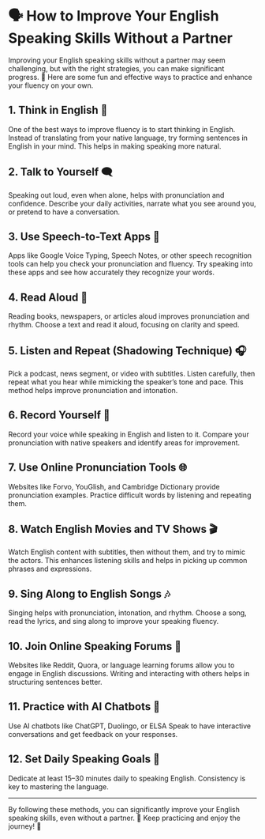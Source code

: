 # 🗣️ How to Improve Your English Speaking Skills Without a Partner

Improving your English speaking skills without a partner may seem challenging, but with the right strategies, you can make significant progress. 🚀 Here are some fun and effective ways to practice and enhance your fluency on your own.

## 1. **Think in English 🤔**
One of the best ways to improve fluency is to start thinking in English. Instead of translating from your native language, try forming sentences in English in your mind. This helps in making speaking more natural.

## 2. **Talk to Yourself 🗨️**
Speaking out loud, even when alone, helps with pronunciation and confidence. Describe your daily activities, narrate what you see around you, or pretend to have a conversation.

## 3. **Use Speech-to-Text Apps 📱**
Apps like Google Voice Typing, Speech Notes, or other speech recognition tools can help you check your pronunciation and fluency. Try speaking into these apps and see how accurately they recognize your words.

## 4. **Read Aloud 📖**
Reading books, newspapers, or articles aloud improves pronunciation and rhythm. Choose a text and read it aloud, focusing on clarity and speed.

## 5. **Listen and Repeat (Shadowing Technique) 🎧**
Pick a podcast, news segment, or video with subtitles. Listen carefully, then repeat what you hear while mimicking the speaker’s tone and pace. This method helps improve pronunciation and intonation.

## 6. **Record Yourself 🎤**
Record your voice while speaking in English and listen to it. Compare your pronunciation with native speakers and identify areas for improvement.

## 7. **Use Online Pronunciation Tools 🌐**
Websites like Forvo, YouGlish, and Cambridge Dictionary provide pronunciation examples. Practice difficult words by listening and repeating them.

## 8. **Watch English Movies and TV Shows 🎬**
Watch English content with subtitles, then without them, and try to mimic the actors. This enhances listening skills and helps in picking up common phrases and expressions.

## 9. **Sing Along to English Songs 🎶**
Singing helps with pronunciation, intonation, and rhythm. Choose a song, read the lyrics, and sing along to improve your speaking fluency.

## 10. **Join Online Speaking Forums 💬**
Websites like Reddit, Quora, or language learning forums allow you to engage in English discussions. Writing and interacting with others helps in structuring sentences better.

## 11. **Practice with AI Chatbots 🤖**
Use AI chatbots like ChatGPT, Duolingo, or ELSA Speak to have interactive conversations and get feedback on your responses.

## 12. **Set Daily Speaking Goals 🎯**
Dedicate at least 15–30 minutes daily to speaking English. Consistency is key to mastering the language.

---
By following these methods, you can significantly improve your English speaking skills, even without a partner. 💪 Keep practicing and enjoy the journey! 🌟
